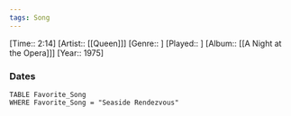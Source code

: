 ```yaml
---
tags: Song  
---
```

[Time:: 2:14]
[Artist:: [[Queen]]]
[Genre:: ]
[Played:: ]
[Album:: [[A Night at the Opera]]]
[Year:: 1975]
### Dates
````dataview
TABLE Favorite_Song
WHERE Favorite_Song = "Seaside Rendezvous"
````
